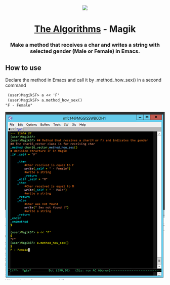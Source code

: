 
<div align="center">
<!-- Title: -->
  <a href="https://github.com/Mateus2314/Magik_Smallworld_the_Algorithms">
    <img src="https://siamz.gallerycdn.vsassets.io/extensions/siamz/smallworld-magik/1.5.2/1573561363325/Microsoft.VisualStudio.Services.Icons.Default" height="100">
  </a>
  <h1><a href="https://github.com/Mateus2314/Magik_Smallworld_the_Algorithms">The Algorithms</a> - Magik</h1>

  
  
<!-- Short description: -->
  <h3>Make a method that receives a char and writes a string with selected gender (Male or Female) in Emacs.</h3>
</div>

## How to use

Declare the method in Emacs and call it by .method_how_sex() in a second command

```magik
 (user)MagikSF> a << 'F'
 (user)MagikSF> a.method_how_sex()
"F - Female"
 ```
![Bilby Stampede](https://github.com/Mateus2314/Magik_Smallworld_the_Algorithms/blob/main/Basic_decision_structure/Exercise_with_method/how_sex/picture/method_how_sex_picture.png)

<!-- ## Getting Started

Open Source resource for learning object-oriented programming language with Magik on SmallWorld. #Magik_Smallworld_the_Algorithms

Read through our [Contribution Guidelines](CONTRIBUTING.md) before you contribute.

## Community Channels

We're on [Discord](https://discord.gg/c7MnfGFGa6) and [Gitter](https://gitter.im/TheAlgorithms)! Community channels are great for you to ask questions and get help. Please join us!

## List of Algorithms

See our [directory](DIRECTORY.md) for easier navigation and better overview of the project.
-->
